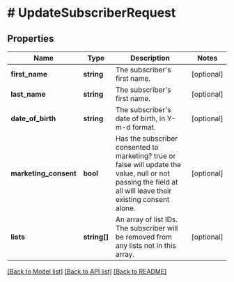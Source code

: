 # # UpdateSubscriberRequest

## Properties

Name | Type | Description | Notes
------------ | ------------- | ------------- | -------------
**first_name** | **string** | The subscriber&#39;s first name. | [optional]
**last_name** | **string** | The subscriber&#39;s first name. | [optional]
**date_of_birth** | **string** | The subscriber&#39;s date of birth, in Y-m-d format. | [optional]
**marketing_consent** | **bool** | Has the subscriber consented to marketing?  true or false will update the value, null or not passing the field at all will leave their existing consent alone. | [optional]
**lists** | **string[]** | An array of list IDs.  The subscriber will be removed from any lists not in this array. | [optional]

[[Back to Model list]](../../README.md#models) [[Back to API list]](../../README.md#endpoints) [[Back to README]](../../README.md)
